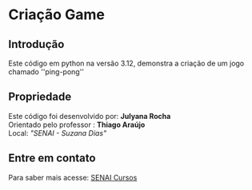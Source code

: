 # Criação Game

## Introdução

Este código em python na versão 3.12, demonstra a criação de um jogo chamado ''ping-pong'' <br> 

## Propriedade 

Este código foi desenvolvido por: **Julyana Rocha** <br>
Orientado pelo professor : **Thiago Araújo** <br>
Local: *"SENAI - Suzana Dias"* <br>

## Entre em contato

Para saber mais acesse: [SENAI Cursos](https://sp.senai.br/unidade/santanadeparnaiba/)
